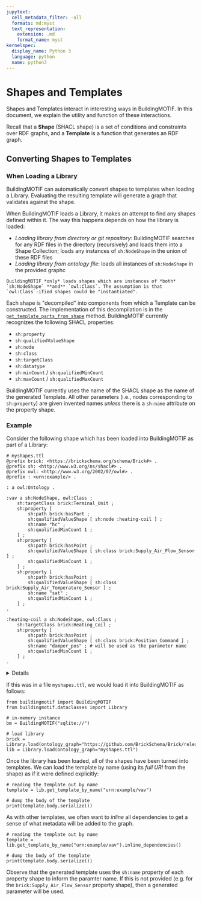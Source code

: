 ```yaml
---
jupytext:
  cell_metadata_filter: -all
  formats: md:myst
  text_representation:
    extension: .md
    format_name: myst
kernelspec:
  display_name: Python 3
  language: python
  name: python3
---
```


# Shapes and Templates

Shapes and Templates interact in interesting ways in BuildingMOTIF.
In this document, we explain the utility and function of these interactions.

Recall that a **Shape** (SHACL shape) is a set of conditions and constraints over RDF graphs, and
a **Template** is a function that generates an RDF graph.

## Converting Shapes to Templates

### When Loading a Library

BuildingMOTIF can automatically convert shapes to templates when loading a Library.
Evaluating the resulting template will generate a graph that validates against the shape.

When BuildingMOTIF loads a Library, it makes an attempt to find any shapes defined within it.
The way this happens depends on how the library is loaded:
- *Loading library from directory or git repository*: BuildingMOTIF searches for any RDF files in the directory (recursively) and loads them into a Shape Collection; loads any instances of `sh:NodeShape` in the union of these RDF files
- *Loading library from ontology file*: loads all instances of `sh:NodeShape` in the provided graphc

```{important}
BuildingMOTIF *only* loads shapes which are instances of *both* `sh:NodeShape` **and** `owl:Class`. The assumption is that `owl:Class`-ified shapes could be "instantiated".
```

Each shape is "decompiled" into components from which a Template can be constructed.
The implementation of this decompilation is in the [`get_template_parts_from_shape`](/reference/apidoc/_autosummary/buildingmotif.utils.html#buildingmotif.utils.get_template_parts_from_shape) method.
BuildingMOTIF currently recognizes the following SHACL properties:
- `sh:property`
- `sh:qualifiedValueShape`
- `sh:node`
- `sh:class`
- `sh:targetClass`
- `sh:datatype`
- `sh:minCount` / `sh:qualifiedMinCount`
- `sh:maxCount` / `sh:qualifiedMaxCount`

BuildingMOTIF currently uses the name of the SHACL shape as the name of the generated Template.
All other parameters (i.e., nodes corresponding to `sh:property`) are given invented names *unless*
 there is a `sh:name` attribute on the property shape.

### Example

Consider the following shape which has been loaded into BuildingMOTIF as part of a Library:

```ttl
# myshapes.ttl
@prefix brick: <https://brickschema.org/schema/Brick#> .
@prefix sh: <http://www.w3.org/ns/shacl#> .
@prefix owl: <http://www.w3.org/2002/07/owl#> .
@prefix : <urn:example/> .

: a owl:Ontology .

:vav a sh:NodeShape, owl:Class ;
    sh:targetClass brick:Terminal_Unit ;
    sh:property [
        sh:path brick:hasPart ;
        sh:qualifiedValueShape [ sh:node :heating-coil ] ;
        sh:name "hc" ;
        sh:qualifiedMinCount 1 ;
    ] ;
    sh:property [
        sh:path brick:hasPoint ;
        sh:qualifiedValueShape [ sh:class brick:Supply_Air_Flow_Sensor ] ;
        sh:qualifiedMinCount 1 ;
    ] ;
    sh:property [
        sh:path brick:hasPoint ;
        sh:qualifiedValueShape [ sh:class brick:Supply_Air_Temperature_Sensor ] ;
        sh:name "sat" ;
        sh:qualifiedMinCount 1 ;
    ] ;
.

:heating-coil a sh:NodeShape, owl:Class ;
    sh:targetClass brick:Heating_Coil ;
    sh:property [
        sh:path brick:hasPoint ;
        sh:qualifiedValueShape [ sh:class brick:Position_Command ] ;
        sh:name "damper_pos" ; # will be used as the parameter name
        sh:qualifiedMinCount 1 ;
    ] ;
.
```

<details>

This code creates `myshapes.ttl` for you in the current directory.

```{code-cell} python3
with open("myshapes.ttl", "w") as f:
    f.write("""
@prefix brick: <https://brickschema.org/schema/Brick#> .
@prefix sh: <http://www.w3.org/ns/shacl#> .
@prefix owl: <http://www.w3.org/2002/07/owl#> .
@prefix : <urn:example/> .

: a owl:Ontology .

:vav a sh:NodeShape, owl:Class ;
    sh:targetClass brick:Terminal_Unit ;
    sh:property [
        sh:path brick:hasPart ;
        sh:qualifiedValueShape [ sh:node :heating-coil ] ;
        sh:name "hc" ;
        sh:qualifiedMinCount 1 ;
    ] ;
    sh:property [
        sh:path brick:hasPoint ;
        sh:qualifiedValueShape [ sh:class brick:Supply_Air_Flow_Sensor ] ;
        sh:qualifiedMinCount 1 ;
    ] ;
    sh:property [
        sh:path brick:hasPoint ;
        sh:qualifiedValueShape [ sh:class brick:Supply_Air_Temperature_Sensor ] ;
        sh:name "sat" ;
        sh:qualifiedMinCount 1 ;
    ] ;
.

:heating-coil a sh:NodeShape, owl:Class ;
    sh:targetClass brick:Heating_Coil ;
    sh:property [
        sh:path brick:hasPoint ;
        sh:qualifiedValueShape [ sh:class brick:Position_Command ] ;
        sh:name "damper_pos" ; # will be used as the parameter name
        sh:qualifiedMinCount 1 ;
    ] ;
.
""")
```

</details>

If this was in a file `myshapes.ttl`, we would load it into BuildingMOTIF as follows:

```{code-cell} python3
from buildingmotif import BuildingMOTIF
from buildingmotif.dataclasses import Library

# in-memory instance
bm = BuildingMOTIF("sqlite://")

# load library
brick = Library.load(ontology_graph="https://github.com/BrickSchema/Brick/releases/download/nightly/Brick.ttl")
lib = Library.load(ontology_graph="myshapes.ttl")
```

Once the library has been loaded, all of the shapes have been turned into templates.
We can load the template by name (using its *full URI* from the shape) as if it were
defined explicitly:

```{code-cell} python3
# reading the template out by name
template = lib.get_template_by_name("urn:example/vav")

# dump the body of the template
print(template.body.serialize())
```

As with other templates, we often want to *inline* all dependencies to get a sense of what metadata will be added to the graph.

```{code-cell} python3
# reading the template out by name
template = lib.get_template_by_name("urn:example/vav").inline_dependencies()

# dump the body of the template
print(template.body.serialize())
```

Observe that the generated template uses the `sh:name` property of each property shape to inform the paramter name. If this is not provided (e.g. for the `brick:Supply_Air_Flow_Sensor` property shape), then a generated parameter will be used.
